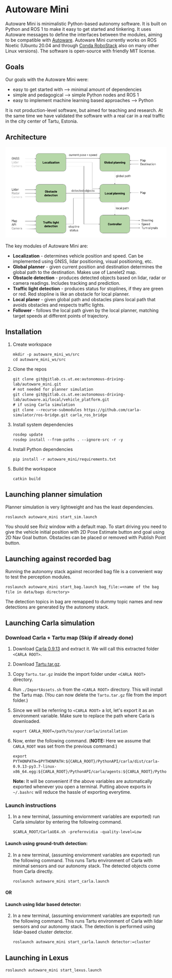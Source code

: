 # Autoware Mini

Autoware Mini is minimalistic Python-based autonomy software. It is built on Python and ROS 1 to make it easy to get started and tinkering. It uses Autoware messages to define the interfaces between the modules, aiming to be compatible with [Autoware](https://www.autoware.org/). Autoware Mini currently works on ROS Noetic (Ubuntu 20.04 and through [Conda RoboStack](https://robostack.github.io/) also on many other Linux versions). The software is open-source with friendly MIT license.

## Goals

Our goals with the Autoware Mini were:
* easy to get started with --> minimal amount of dependencies
* simple and pedagogical --> simple Python nodes and ROS 1
* easy to implement machine learning based approaches --> Python

It is not production-level software, but aimed for teaching and research. At the same time we have validated the software with a real car in a real traffic in the city center of Tartu, Estonia.

## Architecture

![Autoware Mini diagram](images/diagram.png)

The key modules of Autoware Mini are:
* **Localization** - determines vehicle position and speed. Can be implemented using GNSS, lidar positioning, visual positioning, etc.
* **Global planner** - given current position and destination determines the global path to the destination. Makes use of Lanelet2 map.
* **Obstacle detection** - produces detected objects based on lidar, radar or camera readings. Includes tracking and prediction.
* **Traffic light detection** - produces status for stoplines, if they are green or red. Red stopline is like an obstacle for local planner.
* **Local planer** - given global path and obstacles plans local path that avoids obstacles and respects traffic lights.
* **Follower** - follows the local path given by the local planner, matching target speeds at different points of trajectory.

## Installation

1. Create workspace
   ```
   mkdir -p autoware_mini_ws/src
   cd autoware_mini_ws/src
   ```

2. Clone the repos
   ```
   git clone git@gitlab.cs.ut.ee:autonomous-driving-lab/autoware_mini.git
   # not needed for planner simulation
   git clone git@gitlab.cs.ut.ee:autonomous-driving-lab/autoware.ai/local/vehicle_platform.git
   # if using Carla simulation
   git clone --recurse-submodules https://github.com/carla-simulator/ros-bridge.git carla_ros_bridge
   ```

3. Install system dependencies

   ```
   rosdep update
   rosdep install --from-paths . --ignore-src -r -y
   ```

4. Install Python dependencies
   ```
   pip install -r autoware_mini/requirements.txt
   ```

5. Build the workspace
   ```
   catkin build
   ```

## Launching planner simulation

Planner simulation is very lightweight and has the least dependencies.

```
roslaunch autoware_mini start_sim.launch
```

You should see Rviz window with a default map. To start driving you need to give the vehicle initial position with 2D Pose Estimate button and goal using 2D Nav Goal button. Obstacles can be placed or removed with Publish Point button.

## Launching against recorded bag

Running the autonomy stack against recorded bag file is a convenient way to test the perception modules.

```
roslaunch autoware_mini start_bag.launch bag_file:=<name of the bag file in data/bags directory>
```

The detection topics in bag are remapped to dummy topic names and new detections are generated by the autonomy stack.

## Launching Carla simulation

### Download Carla + Tartu map (Skip if already done)

1. Download [Carla 0.9.13](https://carla-releases.s3.eu-west-3.amazonaws.com/Linux/CARLA_0.9.13.tar.gz) and extract it. We will call this extracted folder `<CARLA ROOT>`.
2. Download [Tartu.tar.gz](https://drive.google.com/file/d/10CHEOjHyiLJgD13g6WwDZ2_AWoLasG2F/view?usp=share_link).
3. Copy `Tartu.tar.gz` inside the import folder under `<CARLA ROOT>` directory.
4. Run `./ImportAssets.sh` from the `<CARLA ROOT>` directory. This will install the Tartu map. (You can now delete the `Tartu.tar.gz` file from the import folder.)
5. Since we will be referring to `<CARLA ROOT>` a lot, let's export it as an environment variable. Make sure to replace the path where Carla is downloaded.

   ```
   export CARLA_ROOT=/path/to/your/carla/installation
   ```

6. Now, enter the following command. (**NOTE:** Here we assume that `CARLA_ROOT`  was set from the previous command.)
   ```
   export PYTHONPATH=$PYTHONPATH:${CARLA_ROOT}/PythonAPI/carla/dist/carla-0.9.13-py3.7-linux-x86_64.egg:${CARLA_ROOT}/PythonAPI/carla/agents:${CARLA_ROOT}/PythonAPI/carla
   ```
   **Note:** It will be convenient if the above variables are automatically exported whenever you open a terminal. Putting above exports in `~/.bashrc` will reduce the hassle of exporting everytime.

### Launch instructions

1. In a new terminal, (assuming enviornment variables are exported) run Carla simulator by entering the following command.

   ```
   $CARLA_ROOT/CarlaUE4.sh -prefernvidia -quality-level=Low
   ```
#### Launch using ground-truth detection:
2. In a new terminal, (assuming enviornment variables are exported) run the following command. This runs Tartu environment of Carla with minimal sensors and our autonomy stack. The detected objects come from Carla directly.

   ```
   roslaunch autoware_mini start_carla.launch
   ```
#### OR
#### Launch using lidar based detector:
2. In a new terminal, (assuming enviornment variables are exported) run the following command. This runs Tartu environment of Carla with lidar sensors and our autonomy stack. The detection is performed using lidar-based cluster detector.

   ```
   roslaunch autoware_mini start_carla.launch detector:=cluster
   ```
## Launching in Lexus

```
roslaunch autoware_mini start_lexus.launch
```
